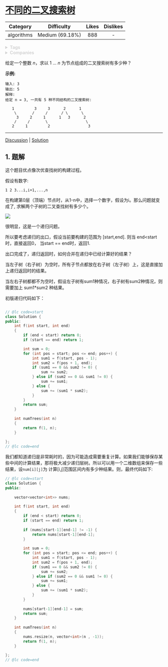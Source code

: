 # [不同的二叉搜索树](https://leetcode-cn.com/problems/unique-binary-search-trees/description/)

|  Category  |   Difficulty    | Likes | Dislikes |
| :--------: | :-------------: | :---: | :------: |
| algorithms | Medium (69.18%) |  888  |    -     |

<details style="color: rgb(212, 212, 212); font-family: -apple-system, BlinkMacSystemFont, &quot;Segoe WPC&quot;, &quot;Segoe UI&quot;, system-ui, Ubuntu, &quot;Droid Sans&quot;, sans-serif, &quot;Microsoft Yahei UI&quot;; font-size: 14px; font-style: normal; font-variant-ligatures: normal; font-variant-caps: normal; font-weight: 400; letter-spacing: normal; orphans: 2; text-align: start; text-indent: 0px; text-transform: none; white-space: normal; widows: 2; word-spacing: 0px; -webkit-text-stroke-width: 0px; text-decoration-style: initial; text-decoration-color: initial;"><summary><strong>Tags</strong></summary></details>

<details style="color: rgb(212, 212, 212); font-family: -apple-system, BlinkMacSystemFont, &quot;Segoe WPC&quot;, &quot;Segoe UI&quot;, system-ui, Ubuntu, &quot;Droid Sans&quot;, sans-serif, &quot;Microsoft Yahei UI&quot;; font-size: 14px; font-style: normal; font-variant-ligatures: normal; font-variant-caps: normal; font-weight: 400; letter-spacing: normal; orphans: 2; text-align: start; text-indent: 0px; text-transform: none; white-space: normal; widows: 2; word-spacing: 0px; -webkit-text-stroke-width: 0px; text-decoration-style: initial; text-decoration-color: initial;"><summary><strong>Companies</strong></summary></details>

给定一个整数 *n*，求以 1 ... *n* 为节点组成的二叉搜索树有多少种？

**示例:**

```
输入: 3
输出: 5
解释:
给定 n = 3, 一共有 5 种不同结构的二叉搜索树:

   1         3     3      2      1
    \       /     /      / \      \
     3     2     1      1   3      2
    /     /       \                 \
   2     1         2                 3
```

------

[Discussion](https://leetcode-cn.com/problems/unique-binary-search-trees/comments/) | [Solution](https://leetcode-cn.com/problems/unique-binary-search-trees/solution/)

## 1. 题解

这个题目优点像次优查找树的构建过程。

假设有数字:

```
1 2 3...i,i+1,...,n
```

在构建第0层（顶端）节点时，从1-n中，选择一个数字，假设为i。那么问题就变成了, 求解两个子树的二叉查找树有多少个。

![](https://cdn.jsdelivr.net/gh/ravenxrz/PicBed/img/%E7%BB%98%E5%9B%BE%E6%96%87%E4%BB%B6-96.png)

很明显，这是一个递归问题。

所以要考虑递归的出口，假设当前要构建的范围为 [start,end]. 则当 end<start时，直接返回0， 当start == end时，返回1.

出口完成了，递归返回时，如何合并在递归中已经计算好的结果？

当左子树（右子树）为空时，所有子节点都放在右子树（左子树）上，这是直接加上递归返回时的结果。

当左右子树都都不为空时，假设左子树有sum1种情况，右子树有sum2种情况，则需要加上 sum1*sum2 种结果。

初版递归代码如下：

```c++

// @lc code=start
class Solution {
public:
    int f(int start, int end)
    {
        if (end < start) return 0;
        if (start == end) return 1;

        int sum = 0;
        for (int pos = start; pos <= end; pos++) {
            int sum1 = f(start, pos - 1);
            int sum2 = f(pos + 1, end);
            if (sum1 == 0 && sum2 != 0) {
                sum += sum2;
            } else if (sum2 == 0 && sum1 != 0) {
                sum += sum1;
            } else {
                sum += (sum1 * sum2);
            }
        }
        return sum;
    }
    
    int numTrees(int n)
    {
        return f(1, n);
    }
    
};
// @lc code=end

```

我们都知道递归是非常耗时的，因为可能造成需要重复计算。如果我们能够保存某些中间的计算结果，那将极大减少递归层树。所以可以用一个二维数组来保存一些结果，设`num[i][j]`为 计算[i,j]范围区间内有多少种结果。则，最终代码如下:

```c++
// @lc code=start
class Solution {
public:
    
    vector<vector<int>> nums;
    
    int f(int start, int end)
    {
        if (end < start) return 0;
        if (start == end) return 1;
        
        if (nums[start-1][end-1] != -1) {
            return nums[start-1][end-1];
        }
        
        int sum = 0;
        for (int pos = start; pos <= end; pos++) {
            int sum1 = f(start, pos - 1);
            int sum2 = f(pos + 1, end);
            if (sum1 == 0 && sum2 != 0) {
                sum += sum2;
            } else if (sum2 == 0 && sum1 != 0) {
                sum += sum1;
            } else {
                sum += (sum1 * sum2);
            }
        }
        
        nums[start-1][end-1] = sum;
        return sum;
    }
    
    int numTrees(int n)
    {
        nums.resize(n, vector<int>(n , -1));
        return f(1, n);
    }
    
};
// @lc code=end

```

